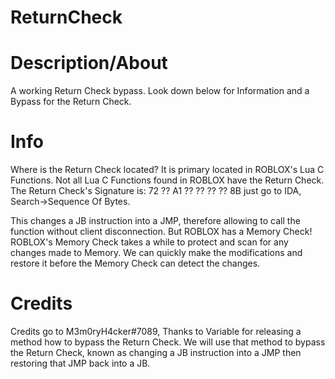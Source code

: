 # ReturnCheck

# Description/About

A working Return Check bypass. Look down below for Information and a Bypass for the Return Check.

# Info

Where is the Return Check located? It is primary located in ROBLOX's Lua C Functions. Not all Lua C Functions found in ROBLOX have the Return Check. The Return Check's Signature is: 72 ?? A1 ?? ?? ?? ?? 8B just go to IDA, Search->Sequence Of Bytes.

This changes a JB instruction into a JMP, therefore allowing to call the function without client disconnection. But ROBLOX has a Memory Check! ROBLOX's Memory Check takes a while to protect and scan for any changes made to Memory. We can quickly make the modifications and restore it before the Memory Check can detect the changes.

# Credits

Credits go to M3m0ryH4cker#7089, Thanks to Variable for releasing a method how to bypass the Return Check. We will use that method to bypass the Return Check, known as changing a JB instruction into a JMP then restoring that JMP back into a JB.
